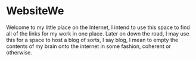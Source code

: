 # WebsiteWe
Welcome to my little place on the Internet, I intend to use this space to find all of the links for my work in one place. Later on down the road, I may use this for a space to host a blog of sorts, I say blog, I mean to empty the contents of my brain onto the internet in some fashion, coherent or otherwise.

